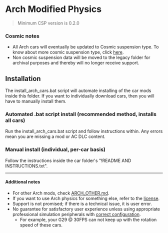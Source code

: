 # Arch Modified Physics
> Minimum CSP version is 0.2.0
### Cosmic notes
* All Arch cars will eventually be updated to Cosmic suspension type. To know about more cosmic suspension type, click [here](https://github.com/ac-custom-shaders-patch/acc-extension-config/wiki/Cars-%E2%80%93-Cosmic-Suspension "GitHub").
* Non cosmic suspension data will be moved to the legacy folder for archival purposes and thereby will no longer receive support.
## Installation
The install_arch_cars.bat script will automate installing of the car mods inside this folder. If you want to individually download cars, then you will have to manually install them.
### Automated .bat script install (recommended method, installs all cars)
Run the install_arch_cars.bat script and follow instructions within. Any errors mean you are missing a mod or AC DLC content.
### Manual install (individual, per-car basis)
Follow the instructions inside the car folder's "!README AND INSTRUCTIONS.txt".

___
#### Additional notes
* For other Arch mods, check [ARCH_OTHER.md](./ARCH_OTHER.md).
* If you want to use Arch physics for something else, refer to the [license](./LICENSE.md).
* Support is not promised; if there is a technical issue, it is user error.
* No guarantee for satisfactory user experience unless using appropriate professional simulation peripherals with [correct configuration](https://github.com/archibaldmilton/Girellu/wiki/AC-Startup-Guide#force-feedback-ffb). 
	- For example, your G29 @ 30FPS can not keep up with the rotation speed of these cars.